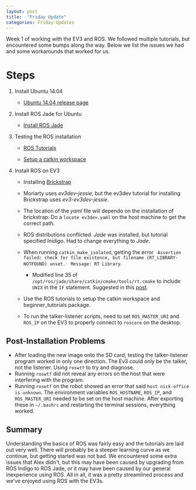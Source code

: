 ```yaml
---
layout: post
title:  "Friday Update"
categories: Friday-Updates
---
```


Week 1 of working with the EV3 and ROS.  We followed multiple
tutorials, but encountered some bumps along the way.  Below we list
the issues we had and some workarounds that worked for us.

# Steps

1. Install Ubuntu 14.04

	- [Ubuntu 14.04 release page](http://releases.ubuntu.com/14.04/)

2. Install ROS Jade for Ubuntu

	- [Install ROS Jade](http://wiki.ros.org/jade/Installation/Ubuntu)

3. Testing the ROS installation

	- [ROS Tutorials](http://wiki.ros.org/ROS/Tutorials/)

	- [Setup a catkin workspace](http://wiki.ros.org/ROS/Tutorials/InstallingandConfiguringROSEnvironment)

4. Install ROS on EV3

	- Installing [Brickstrap](http://www.ev3dev.org/docs/tutorials/using-brickstrap-to-cross-compile/)

	- Moriarty uses *ev3dev-jessie*, but the ev3dev tutorial for
	  installing Brickstrap uses *ev3-ev3dev-jessie*.
	- The location of the *yaml* file will dependo on the installation of
	  brickstrap.  Do a `locate ev3dev.yaml` on the host machine to get
	  the correct path.
	- ROS distributions conflicted.  *Jade* was installed, but tutorial
	  specified *Inidigo*.  Had to change everything to *Jade*.
	- When running `catkin_make_isolated`, getting the error ` Assertion
	  failed: check for file existence, but filename (RT_LIBRARY-NOTFOUND)
	  unset.  Message: RT Library`.
	  - Modified line 35 of
	    `/opt/ros/jade/share/catkin/cmake/tools/rt.cmake` to include
    	`UNIX` in the `IF` statement.  Suggested in this
    	[post](http://answers.ros.org/question/66978/what-for-catkin-needs-to-link-to-librt-realtime-extension/).
	- Use the ROS tutorials to setup the catkin workspace and
	  beginner_tutorials package.
	- To run the talker-listener scripts, need to set `ROS_MASTER_URI` and
	  `ROS_IP` on the EV3 to properly connect to `roscore` on the desktop.

## Post-Installation Problems
- After loading the new image onto the SD card, testing the
  talker-listener program worked in only one direction.  The Ev3 could
  only be the talker, not the listener.  Using `roswtf` to try and
  diagnose.
- Running `roswtf` did not reveal any errors on the host that were
  interfering with the program.
- Running `roswtf` on the robot showed an error that said `host
  nick-office is unknown`.  The environment variables `ROS_HOSTNAME`,
  `ROS_IP`, and `ROS_MASTER_URI` needed to be set on the host
  machine. After exporting these in `~/.bashrc` and restarting the
  terminal sessions, everything worked.

## Summary
Understanding the basics of ROS was fairly easy and the tutorials are laid out very well.  There will probably be a steeper learning curve as we continue, but getting started was not bad.  We encountered some extra issues that Alex didn't, but this may have been caused by upgrading from ROS Indigo to ROS Jade, or it may have been caused by our general inexperience using ROS.  All in all, it was a pretty streamlined process and we've enjoyed using ROS with the EV3s.
